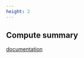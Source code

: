 ```yaml
---
height: 2
---
```


## Compute summary
[documentation](https://github.com/databrickslabs/ucx/blob/main/docs/assessment.md)
